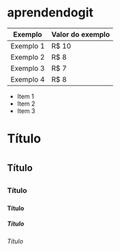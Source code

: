 # aprendendogit

Exemplo   | Valor do exemplo
--------- | ------
Exemplo 1 | R$ 10
Exemplo 2 | R$ 8
Exemplo 3 | R$ 7
Exemplo 4 | R$ 8



* Item 1
* Item 2
* Item 3


# Título <h1>
## Título <h2>
### Título <h3>
#### Título <h4>
##### Título <h5>
###### Título <h6>